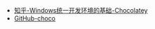- [知乎-Windows统一开发环境的基础-Chocolatey](https://zhuanlan.zhihu.com/p/53421288v)
- [GitHub-choco](https://github.com/chocolatey/choco)